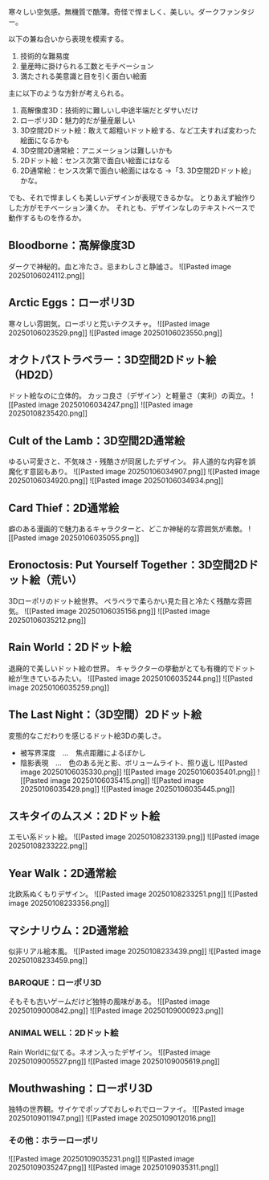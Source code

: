 寒々しい空気感。無機質で酷薄。奇怪で悍ましく、美しい。ダークファンタジー。

以下の兼ね合いから表現を模索する。
1. 技術的な難易度
2. 量産時に掛けられる工数とモチベーション
3. 満たされる美意識と目を引く面白い絵面

主に以下のような方針が考えられる。
1. 高解像度3D：技術的に難しいし中途半端だとダサいだけ
2. ローポリ3D：魅力的だが量産厳しい
3. 3D空間2Dドット絵：敢えて超粗いドット絵する、など工夫すれば変わった絵面になるかも
4. 3D空間2D通常絵：アニメーションは難しいかも
5. 2Dドット絵：センス次第で面白い絵面にはなる
6. 2D通常絵：センス次第で面白い絵面にはなる
→「3. 3D空間2Dドット絵」かな。

でも、それで悍ましくも美しいデザインが表現できるかな。
とりあえず絵作りした方がモチベーション湧くか。
それとも、デザインなしのテキストベースで動作するものを作るか。

## Bloodborne：高解像度3D
ダークで神秘的。血と冷たさ。忌まわしさと静謐さ。
![[Pasted image 20250106024112.png]]

## Arctic Eggs：ローポリ3D
寒々しい雰囲気。ローポリと荒いテクスチャ。
![[Pasted image 20250106023529.png]]
![[Pasted image 20250106023550.png]]

## オクトパストラベラー：3D空間2Dドット絵（HD2D）
ドット絵なのに立体的。
カッコ良さ（デザイン）と軽量さ（実利）の両立。
![[Pasted image 20250106034247.png]]
![[Pasted image 20250108235420.png]]
## Cult of the Lamb：3D空間2D通常絵
ゆるい可愛さと、不気味さ・残酷さが同居したデザイン。
非人道的な内容を誤魔化す意図もあり。
![[Pasted image 20250106034907.png]]
![[Pasted image 20250106034920.png]]
![[Pasted image 20250106034934.png]]

## Card Thief：2D通常絵
癖のある漫画的で魅力あるキャラクターと、どこか神秘的な雰囲気が素敵。
![[Pasted image 20250106035055.png]]

## Eronoctosis: Put Yourself Together：3D空間2Dドット絵（荒い）
3Dローポリのドット絵世界。
ペラペラで柔らかい見た目と冷たく残酷な雰囲気。
![[Pasted image 20250106035156.png]]
![[Pasted image 20250106035212.png]]

## Rain World：2Dドット絵
退廃的で美しいドット絵の世界。
キャラクターの挙動がとても有機的でドット絵が生きているみたい。
![[Pasted image 20250106035244.png]]
![[Pasted image 20250106035259.png]]

## The Last Night：（3D空間）2Dドット絵
変態的なこだわりを感じるドット絵3Dの美しさ。
- 被写界深度　…　焦点距離によるぼかし
- 陰影表現　…　色のある光と影、ボリュームライト、照り返し
![[Pasted image 20250106035330.png]]
![[Pasted image 20250106035401.png]]
![[Pasted image 20250106035415.png]]
![[Pasted image 20250106035429.png]]
![[Pasted image 20250106035445.png]]
## スキタイのムスメ：2Dドット絵
エモい系ドット絵。
![[Pasted image 20250108233139.png]]
![[Pasted image 20250108233222.png]]

## Year Walk：2D通常絵
北欧系ぬくもりデザイン。
![[Pasted image 20250108233251.png]]
![[Pasted image 20250108233356.png]]
## マシナリウム：2D通常絵
似非リアル絵本風。
![[Pasted image 20250108233439.png]]
![[Pasted image 20250108233459.png]]
### BAROQUE：ローポリ3D
そもそも古いゲームだけど独特の風味がある。
![[Pasted image 20250109000842.png]]
![[Pasted image 20250109000923.png]]
### ANIMAL WELL：2Dドット絵
Rain Worldに似てる。ネオン入ったデザイン。
![[Pasted image 20250109005527.png]]
![[Pasted image 20250109005619.png]]
## Mouthwashing：ローポリ3D
独特の世界観。サイケでポップでおしゃれでローファイ。
![[Pasted image 20250109011947.png]]
![[Pasted image 20250109012016.png]]

### その他：ホラーローポリ
![[Pasted image 20250109035231.png]]
![[Pasted image 20250109035247.png]]
![[Pasted image 20250109035311.png]]